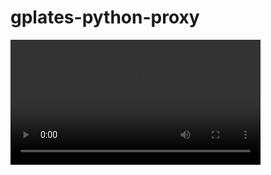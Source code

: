# gplates-python-proxy

<video width="400" controls>
  <source src="https://raw.githubusercontent.com/michaelchin/gplates-python-proxy/main/src/gplates_proxy/examples/videos/coastlines.mp4" type="video/mp4">
  Your browser does not support HTML video.
</video>
